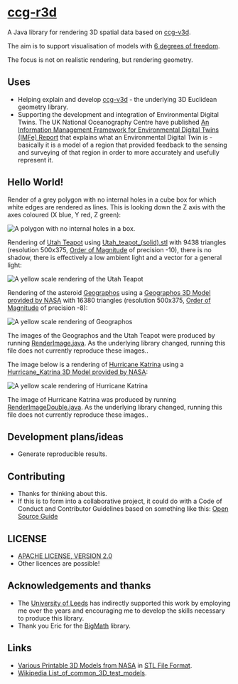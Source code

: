 # [ccg-r3d](https://github.com/agdturner/ccg-r3d)
A Java library for rendering 3D spatial data based on [ccg-v3d]((https://github.com/agdturner/ccg-v3d)).

The aim is to support visualisation of models with [6 degrees of freedom](https://en.wikipedia.org/wiki/Six_degrees_of_freedom).

The focus is not on realistic rendering, but rendering geometry.

## Uses
* Helping explain and develop [ccg-v3d](https://github.com/agdturner/ccg-v3d) - the underlying 3D Euclidean geometry library.
* Supporting the development and integration of Environmental Digital Twins. The UK National Oceanography Centre have published [An Information Management Framework for Environmental Digital Twins (IMFe) Report](https://noc.ac.uk/files/documents/about/NOC%20IMFe%20Summary%20Report2.pdf) that explains what an Environmental Digital Twin is - basically it is a model of a region that provided feedback to the sensing and surveying of that region in order to more accurately and usefully represent it.

## Hello World!

Render of a grey polygon with no internal holes in a cube box for which white edges are rendered as lines. This is looking down the Z axis with the axes coloured (X blue, Y red, Z green):

<img alt="A polygon with no internal holes in a box." src="data/output/axes/test.png" />

Rendering of [Utah Teapot](https://en.wikipedia.org/wiki/Utah_teapot) using [Utah_teapot_(solid).stl](data/Utah_teapot_(solid).stl) with 9438 triangles (resolution 500x375, [Order of Magnitude](https://en.wikipedia.org/wiki/Order_of_magnitude) of precision -10), there is no shadow, there is effectively a low ambient light and a vector for a general light:

<img alt="A yellow scale rendering of the Utah Teapot" src="data/outputold/Utah_teapot_(solid)/oom=-10/lighting(i=0.2673_j=0.5345_k=0.8018)/Utah_teapot_(solid)_500x500_pt(i=-12.3089_j=13.0269_k=17.2189)_lighting(i=0.2673_j=0.5345_k=0.8018)_oom=-10.png" />

Rendering of the asteroid [Geographos](https://en.wikipedia.org/wiki/1620_Geographos) using a [Geographos 3D Model provided by NASA](https://nasa3d.arc.nasa.gov/detail/geographos) with 16380 triangles (resolution 500x375, [Order of Magnitude](https://en.wikipedia.org/wiki/Order_of_magnitude) of precision -8):

<img alt="A yellow scale rendering of Geographos" src="data/outputold/geographos/files/oom=-8/lighting(i=-0.2673_j=-0.5345_k=-0.8018)/1620geographos_500x500_pt(i=-3.3194_j=3.4588_k=-3.4339)_lighting(i=-0.2673_j=-0.5345_k=-0.8018)_oom=-8.png" />

The images of the Geographos and the Utah Teapot were produced by running [RenderImage.java](https://github.com/agdturner/ccg-r3d/tree/main/src/main/java/uk/ac/leeds/ccg/r3d/RenderImage.java). As the underlying library changed, running this file does not currently reproduce these images..

The image below is a rendering of [Hurricane Katrina](https://en.wikipedia.org/wiki/Hurricane_Katrina) using a [Hurricane_Katrina 3D Model provided by NASA](https://nasa3d.arc.nasa.gov/detail/hurricane-katrina):

<img alt="A yellow scale rendering of Hurricane Katrina" src="data/outputold/Hurricane_Katrina/files/epsilon=1.0E-7/lighting(i=-0.27_j=-0.53_k=-0.80)_ambientLight(0.05)/Katrina_1000x1000.png" />

The image of Hurricane Katrina was produced by running [RenderImageDouble.java](https://github.com/agdturner/ccg-r3d/tree/main/src/main/java/uk/ac/leeds/ccg/r3d/d/RenderImageDouble.java). As the underlying library changed, running this file does not currently reproduce these images..

## Development plans/ideas
- Generate reproducible results.

## Contributing
- Thanks for thinking about this.
- If this is to form into a collaborative project, it could do with a Code of Conduct and Contributor Guidelines based on something like this: [Open Source Guide](https://opensource.guide/)

## LICENSE
- [APACHE LICENSE, VERSION 2.0](https://www.apache.org/licenses/LICENSE-2.0)
- Other licences are possible!

## Acknowledgements and thanks
- The [University of Leeds](http://www.leeds.ac.uk) has indirectly supported this work by employing me over the years and encouraging me to develop the skills necessary to produce this library.
- Thank you Eric for the [BigMath](https://github.com/eobermuhlner/big-math) library.

## Links
* [Various Printable 3D Models from NASA](https://nasa3d.arc.nasa.gov/models/printable) in [STL File Format](https://en.wikipedia.org/wiki/STL_(file_format)).
* [Wikipedia List_of_common_3D_test_models](https://en.wikipedia.org/wiki/List_of_common_3D_test_models).
